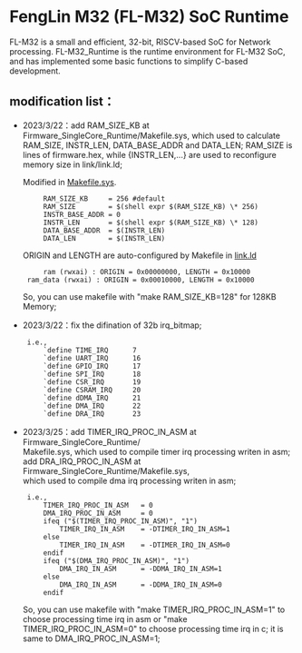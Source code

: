 

# FengLin M32 (FL-M32) SoC Runtime

FL-M32 is a small and efficient, 32-bit, RISCV-based SoC for Network processing.
FL-M32_Runtime is the runtime environment for FL-M32 SoC, and has implemented some basic 
functions to simplify C-based development.

## modification list：
* 2023/3/22：add RAM_SIZE_KB at Firmware_SingleCore_Runtime/Makefile.sys,
    which used to calculate RAM_SIZE, INSTR_LEN, DATA_BASE_ADDR and 
    DATA_LEN; RAM_SIZE is lines of firmware.hex, while {INSTR_LEN,...} are
    used to reconfigure memory size in link/link.ld;
    
    Modified in [Makefile.sys](https://github.com/JunnanLi/FL-M32_Runtime/Firmware_SingleCore_Runtime/Makefile.sys).
           
           RAM_SIZE_KB     = 256 #default                                 
           RAM_SIZE        = $(shell expr $(RAM_SIZE_KB) \* 256)
           INSTR_BASE_ADDR = 0
           INSTR_LEN       = $(shell expr $(RAM_SIZE_KB) \* 128)
           DATA_BASE_ADDR  = $(INSTR_LEN)
           DATA_LEN        = $(INSTR_LEN)

    ORIGIN and LENGTH are auto-configured by Makefile in [link.ld](https://github.com/JunnanLi/FL-M32_Runtime/Firmware_SingleCore_Runtime/link/link.ld)
    
           ram (rwxai) : ORIGIN = 0x00000000, LENGTH = 0x10000
       ram_data (rwxai) : ORIGIN = 0x00010000, LENGTH = 0x10000

    So, you can use makefile with "make RAM_SIZE_KB=128" for 128KB Memory;

* 2023/3/22：fix the difination of 32b irq_bitmap;

       i.e.,                                                           
           `define TIME_IRQ      7
           `define UART_IRQ      16  
           `define GPIO_IRQ      17  
           `define SPI_IRQ       18  
           `define CSR_IRQ       19  
           `define CSRAM_IRQ     20  
           `define dDMA_IRQ      21  
           `define DMA_IRQ       22  
           `define DRA_IRQ       23 


* 2023/3/25：add TIMER_IRQ_PROC_IN_ASM at Firmware_SingleCore_Runtime/     
    Makefile.sys, which used to compile timer irq processing writen in asm;
    add DRA_IRQ_PROC_IN_ASM at Firmware_SingleCore_Runtime/Makefile.sys,      
    which used to compile dma irq processing writen in asm;

       i.e.,                                                           
           TIMER_IRQ_PROC_IN_ASM   = 0
           DMA_IRQ_PROC_IN_ASM     = 0
           ifeq ("$(TIMER_IRQ_PROC_IN_ASM)", "1")
               TIMER_IRQ_IN_ASM    = -DTIMER_IRQ_IN_ASM=1
           else
               TIMER_IRQ_IN_ASM    = -DTIMER_IRQ_IN_ASM=0
           endif
           ifeq ("$(DMA_IRQ_PROC_IN_ASM)", "1")
               DMA_IRQ_IN_ASM      = -DDMA_IRQ_IN_ASM=1
           else
               DMA_IRQ_IN_ASM      = -DDMA_IRQ_IN_ASM=0
           endif

    So, you can use makefile with "make TIMER_IRQ_PROC_IN_ASM=1" to choose 
     processing time irq in asm or "make TIMER_IRQ_PROC_IN_ASM=0" to
     choose processing time irq in c; it is same to DMA_IRQ_PROC_IN_ASM=1;
